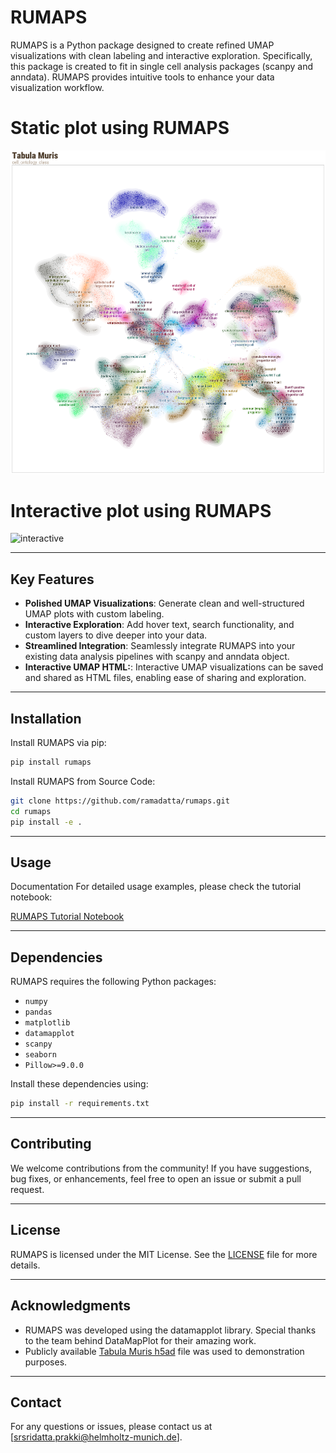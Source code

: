 
# RUMAPS

RUMAPS is a Python package designed to create refined UMAP visualizations with clean labeling and interactive exploration. Specifically, this package is created to fit in single cell analysis packages (scanpy and anndata).  RUMAPS provides intuitive tools to enhance your data visualization workflow.



# Static plot using RUMAPS
![static](https://github.com/ramadatta/rumaps/blob/main/images/static_plot.png)

# Interactive plot using RUMAPS
![interactive](images/interactive.gif)

---

## Key Features
- **Polished UMAP Visualizations**: Generate clean and well-structured UMAP plots with custom labeling.
- **Interactive Exploration**: Add hover text, search functionality, and custom layers to dive deeper into your data.
- **Streamlined Integration**: Seamlessly integrate RUMAPS into your existing data analysis pipelines with scanpy and anndata object.
- **Interactive UMAP HTML:**: Interactive UMAP visualizations can be saved and shared as HTML files, enabling ease of sharing and exploration.

---

## Installation

Install RUMAPS via pip:

```bash
pip install rumaps
```

Install RUMAPS from Source Code:
```bash
git clone https://github.com/ramadatta/rumaps.git
cd rumaps
pip install -e .
```


---

## Usage

Documentation
For detailed usage examples, please check the tutorial notebook:

[RUMAPS Tutorial Notebook](https://colab.research.google.com/drive/18SynVkqi3sw7ZSXyTUu_PIarvZr-mlQV?usp=sharing)


---

## Dependencies
RUMAPS requires the following Python packages:
- `numpy`
- `pandas`
- `matplotlib`
- `datamapplot`
- `scanpy`
- `seaborn`
- `Pillow>=9.0.0`


Install these dependencies using:

```bash
pip install -r requirements.txt
```

---

## Contributing

We welcome contributions from the community! If you have suggestions, bug fixes, or enhancements, feel free to open an issue or submit a pull request.

---

## License

RUMAPS is licensed under the MIT License. See the [LICENSE](LICENSE) file for more details.

---

## Acknowledgments

- RUMAPS was developed using the datamapplot library. Special thanks to the team behind DataMapPlot for their amazing work.
- Publicly available [Tabula Muris h5ad](https://figshare.com/articles/dataset/Tabula_Muris_Scanpy/13363628?file=25753577) file was used to demonstration purposes.

---

## Contact

For any questions or issues, please contact us at [srsridatta.prakki@helmholtz-munich.de].
